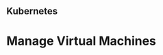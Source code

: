 <!-- .slide: data-background-image="../img/products/kubernetes.png" data-background-opacity="0.2" data-background-size="contain" -->
## Kubernetes

# Manage Virtual Machines


<!-- .slide: data-background="img/what/vm-01.png" data-background-size="cover" -->


<!-- .slide: data-background="img/what/vm-02.png" data-background-size="cover" -->


<!-- .slide: data-background="img/what/vm-03.png" data-background-size="cover" -->
